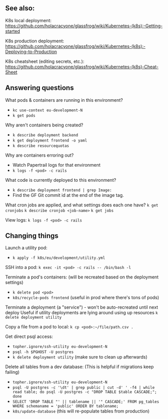 ## See also:

K8s local deployment:
https://github.com/holacracyone/glassfrog/wiki/Kubernetes-(k8s):-Getting-started

K8s production deployment:
https://github.com/holacracyone/glassfrog/wiki/Kubernetes-(k8s):-Deploying-to-Production

K8s cheatsheet (editing secrets, etc.):
https://github.com/holacracyone/glassfrog/wiki/Kubernetes-(k8s)-Cheat-Sheet


## Answering questions

What pods & containers are running in this environment?
- `kc use-context eu-development-N`
- `k get pods`

Why aren't containers being created?
- `k describe deployment backend`
- `k get deployment frontend -o yaml`
- `k describe resourcequotas`

Why are containers erroring out?
- Watch Papertrail logs for that environment
- `k logs -f <pod> -c rails`

What code is currently deployed to this environment?
- `k describe deployment frontend | grep Image:`
- Find the GF Git commit id at the end of the image tag.

What cron jobs are applied, and what settings does each one have?
`k get cronjobs`
`k describe cronjob <job-name>`
`k get jobs`

View logs:
`k logs -f <pod> -c rails`


## Changing things

Launch a utility pod:
- `k apply -f k8s/eu/development/utility.yml`

SSH into a pod:
`k exec -it <pod> -c rails -- /bin/bash -l`

Terminate a pod's containers:
(will be recreated based on the deployment settings)
- `k delete pod <pod>`
- `k8s/recycle-pods frontend` (useful in prod where there's tons of pods)

Terminate a deployment (a "service") - won't be auto-recreated until next deploy
Useful if utility deployments are lying around using up resources
`k delete deployment utility`

Copy a file from a pod to local:
`k cp <pod>:~/file/path.csv .`

Get direct psql access:
- `topher.ignore/ssh-utility eu-development-N`
- `psql -h $PGHOST -U postgres`
- `k delete deployment utility` (make sure to clean up afterwards)

Delete all tables from a dev database:
(This is helpful if migrations keep failing)
- `topher.ignore/ssh-utility eu-development-N`
- `psql -U postgres -c '\dt' | grep public | cut -d' ' -f4 | while read table; do psql -U postgres -c "DROP TABLE $table CASCADE;"; done`
- `SELECT 'DROP TABLE "' || tablename || '" CASCADE;' FROM pg_tables WHERE schemaname = 'public' ORDER BY tablename;`
- `k8s/update-database` (this will re-populate tables from production)
